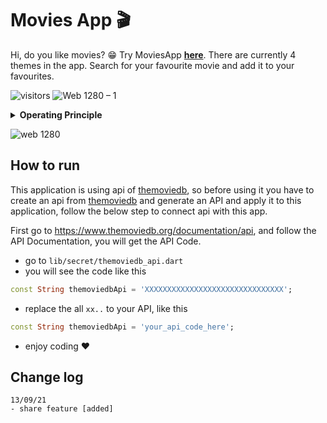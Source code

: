 # Movies App 🎬

Hi, do you like movies? 😁 Try MoviesApp <a href="https://github.com/vellt/Movies-App/releases/tag/v0.0.1">**here**</a>.  There are currently 4 themes in the app. Search for your favourite movie and add it to your favourites.

![visitors](https://visitor-badge.glitch.me/badge?page_id=vellt/Movies-App) ![Web 1280 – 1]( https://img.shields.io/badge/-open%20source-green)



<details>

<summary><strong>Operating Principle</strong></summary>
  
> <img width="350" alt="multitier_architecture" src="https://user-images.githubusercontent.com/61885011/132905821-d68d4792-3f8f-4660-a648-968f353dcb1c.jpg"> <br> The app sends requests and receives responses from the themoviedb API.  To learn more about `APIs` and the `Multitier architecture` 
  <a href="https://en.wikipedia.org/wiki/Multitier_architecture#Web_development_usage">**click here**</a>.
</details>

![web 1280](https://user-images.githubusercontent.com/61885011/132903284-a8e9f688-39ad-487c-9bc4-6f1404c469bc.png)

## How to run
This application is using api of <a href="https://www.themoviedb.org/">themoviedb</a>, so before using it you have to create an api from <a href="https://www.themoviedb.org/">themoviedb</a> and generate an API and apply it to this application, follow the below step to connect api with this app.

First go to <a href="https://www.themoviedb.org/documentation/api">https://www.themoviedb.org/documentation/api</a>, and follow the API Documentation, you will get the API Code.

- go to `lib/secret/themoviedb_api.dart`
- you will see the code like this

```dart
const String themoviedbApi = 'XXXXXXXXXXXXXXXXXXXXXXXXXXXXXXX';
```
- replace the all `xx..` to your API, like this

```dart
const String themoviedbApi = 'your_api_code_here';
```
- enjoy coding ❤️

## Change log
```
13/09/21
- share feature [added]
